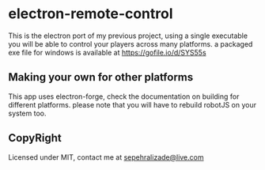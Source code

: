 # electron-remote-control

This is the electron port of my previous project, using a single executable you will be able to control your players across many platforms.
a packaged exe file for windows is available at https://gofile.io/d/SYS55s

## Making your own for other platforms
This app uses electron-forge, check the documentation on building for different platforms. please note that you will have to rebuild robotJS on your system too.


## CopyRight
Licensed under MIT, contact me at sepehralizade@live.com
